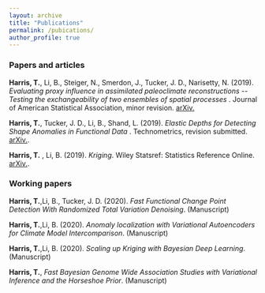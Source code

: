 ```yaml
---
layout: archive
title: "Publications"
permalink: /pubications/
author_profile: true
---
```


### Papers and articles

__Harris, T.__, Li, B., Steiger, N., Smerdon, J., Tucker, J. D., Narisetty, N. (2019). _Evaluating proxy influence in assimilated paleoclimate reconstructions -- Testing the exchangeability of two ensembles of spatial processes_ . Journal of American Statistical Association, minor revision. [arXiv.](https://arxiv.org/abs/1909.01273)

__Harris, T.__, Tucker, J. D., Li, B., Shand, L. (2019). _Elastic Depths for Detecting Shape Anomalies in Functional Data_ . Technometrics, revision submitted. [arXiv.](https://arxiv.org/abs/1907.06759).

__Harris, T.__ , Li, B. (2019). _Kriging_. Wiley Statsref: Statistics Reference Online. [arXiv.](https://onlinelibrary.wiley.com/doi/pdf/10.1002/9781118445112.stat03708.pub2).




### Working papers

__Harris, T.__,Li, B., Tucker, J. D. (2020). _Fast Functional Change Point Detection With Randomized Total Variation Denoising_. (Manuscript)

__Harris, T.__,Li, B. (2020). _Anomaly localization with Variational Autoencoders for Climate Model Intercomparison_. (Manuscript)

__Harris, T.__,Li, B. (2020). _Scaling up Kriging with Bayesian Deep Learning_. (Manuscript)

__Harris, T.__, _Fast Bayesian Genome Wide Association Studies with Variational Inference and the Horseshoe Prior_. (Manuscript)


